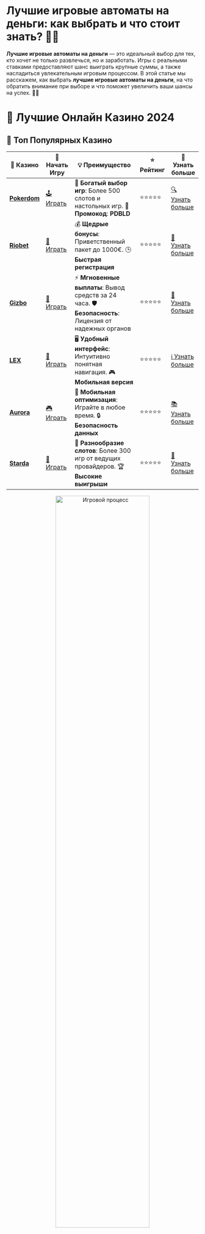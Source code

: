# **Лучшие игровые автоматы на деньги: как выбрать и что стоит знать? 🎰💸**

**Лучшие игровые автоматы на деньги** — это идеальный выбор для тех, кто хочет не только развлечься, но и заработать. Игры с реальными ставками предоставляют шанс выиграть крупные суммы, а также насладиться увлекательным игровым процессом. В этой статье мы расскажем, как выбрать **лучшие игровые автоматы на деньги**, на что обратить внимание при выборе и что поможет увеличить ваши шансы на успех. 🚀🎉

# 🎰 Лучшие Онлайн Казино 2024

## 🌟 Топ Популярных Казино

| 🎲 **Казино** | 🔗 **Начать Игру** | 💡 **Преимущество** | ⭐ **Рейтинг** | 🔗 **Узнать больше** |
|--------------|---------------------|---------------------|----------------|----------------------|
| [**Pokerdom**](https://brandplay.link/4k77v2yx) | [🕹️ Играть](https://brandplay.link/4k77v2yx) | 🎉 **Богатый выбор игр**: Более 500 слотов и настольных игр. 🎁 **Промокод**: **PDBLD** | ⭐⭐⭐⭐⭐ | [🔍 Узнать больше](https://brandplay.link/4k77v2yx) |
| [**Riobet**](https://brandplay.link/7xBLTPyj) | [🎰 Играть](https://brandplay.link/7xBLTPyj) | 💰 **Щедрые бонусы**: Приветственный пакет до 1000€. 🕒 **Быстрая регистрация** | ⭐⭐⭐⭐⭐ | [📖 Узнать больше](https://brandplay.link/7xBLTPyj) |
| [**Gizbo**](https://brandplay.link/bprXw4YV) | [🎲 Играть](https://brandplay.link/bprXw4YV) | ⚡ **Мгновенные выплаты**: Вывод средств за 24 часа. 🛡️ **Безопасность**: Лицензия от надежных органов | ⭐⭐⭐⭐⭐ | [📝 Узнать больше](https://brandplay.link/bprXw4YV) |
| [**LEX**](https://brandplay.link/zW4hdDFV) | [🤑 Играть](https://brandplay.link/zW4hdDFV) | 🖥️ **Удобный интерфейс**: Интуитивно понятная навигация. 🎮 **Мобильная версия** | ⭐⭐⭐⭐⭐ | [ℹ️ Узнать больше](https://brandplay.link/zW4hdDFV) |
| [**Aurora**](https://10trafic-stat2.com/click/668546556bcc6313411604bd/6766/13032/subaccount) | [🎮 Играть](https://10trafic-stat2.com/click/668546556bcc6313411604bd/6766/13032/subaccount) | 📱 **Мобильная оптимизация**: Играйте в любое время. 🔒 **Безопасность данных** | ⭐⭐⭐⭐⭐ | [📚 Узнать больше](https://10trafic-stat2.com/click/668546556bcc6313411604bd/6766/13032/subaccount) |
| [**Starda**](https://brandplay.link/fB7xwRFL) | [🎯 Играть](https://brandplay.link/fB7xwRFL) | 🎰 **Разнообразие слотов**: Более 300 игр от ведущих провайдеров. 🏆 **Высокие выигрыши** | ⭐⭐⭐⭐⭐ | [🔎 Узнать больше](https://brandplay.link/fB7xwRFL) |

<div align="center">
    <img src="https://i.pinimg.com/originals/87/9e/b9/879eb9354dd0699582408b68f2e253b2.gif" alt="Игровой процесс" width="70%">
</div>

## 💎 Лучшие Бонусы и Акции

| 🎲 **Казино** | 🔗 **Начать Игру** | 💡 **Преимущество** | ⭐ **Рейтинг** | 🔗 **Узнать больше** |
|--------------|---------------------|---------------------|----------------|----------------------|
| [**Kometa**](https://brandplay.link/8ZymQJV8) | [🎰 Играть](https://brandplay.link/8ZymQJV8) | 🎁 **Эксклюзивные бонусы**: Регулярные акции и промо. 🔄 **Программы лояльности** | ⭐⭐⭐⭐☆ | [🔍 Узнать больше](https://brandplay.link/8ZymQJV8) |
| [**R7**](https://brandplay.link/bMd3Yjsw) | [🕹️ Играть](https://brandplay.link/bMd3Yjsw) | 🕒 **Круглосуточная поддержка**: Всегда на связи. 💸 **Высокие лимиты** | ⭐⭐⭐⭐☆ | [📖 Узнать больше](https://brandplay.link/bMd3Yjsw) |
| [**7K**](https://brandplay.link/BvQyFShp) | [🎲 Играть](https://brandplay.link/BvQyFShp) | 🌟 **Эксклюзивные бонусы**: Только для VIP игроков. 🎉 **Сезонные акции** | ⭐⭐⭐⭐☆ | [📝 Узнать больше](https://brandplay.link/BvQyFShp) |
| [**Kent**](https://brandplay.link/Fv2WP3js) | [🤑 Играть](https://brandplay.link/Fv2WP3js) | 📈 **Высокий RTP**: Более 98%. 💼 **Профессиональная поддержка** | ⭐⭐⭐⭐☆ | [ℹ️ Узнать больше](https://brandplay.link/Fv2WP3js) |
| [**1Xslots**](https://brandplay.link/hSB1khtr) | [🎮 Играть](https://brandplay.link/hSB1khtr) | 🎉 **Множество акций**: Еженедельные бонусы и турниры. 🛡️ **Безопасность** | ⭐⭐⭐⭐☆ | [📚 Узнать больше](https://brandplay.link/hSB1khtr) |
| [**Gama**](https://brandplay.link/j6NMKsDz) | [🎯 Играть](https://brandplay.link/j6NMKsDz) | 🔍 **Интуитивный интерфейс**: Легкость использования. 🏅 **Престижные турниры** | ⭐⭐⭐⭐☆ | [🔎 Узнать больше](https://brandplay.link/j6NMKsDz) |

<div align="center">
    <img src="https://i.pinimg.com/originals/87/9e/b9/879eb9354dd0699582408b68f2e253b2.gif" alt="Игровой процесс" width="70%">
</div>

## 🚀 Быстрые Выигрыши и Поддержка

| 🎲 **Казино** | 🔗 **Начать Игру** | 💡 **Преимущество** | ⭐ **Рейтинг** | 🔗 **Узнать больше** |
|--------------|---------------------|---------------------|----------------|----------------------|
| [**Onion**](https://brandplay.link/zBGRVpQ9) | [🎰 Играть](https://brandplay.link/zBGRVpQ9) | 🤑 **Низкие ставки**: Идеально для начинающих. 🔄 **Быстрые выводы** | ⭐⭐⭐⭐☆ | [🔍 Узнать больше](https://brandplay.link/zBGRVpQ9) |
| [**Чемпион**](https://temon-gter.cfd/go/lRq?p80412p304504pcc44t17455) | [🕹️ Играть](https://temon-gter.cfd/go/lRq?p80412p304504pcc44t17455) | 🏅 **Лояльная программа**: Награды за активность. 🎁 **Ежемесячные бонусы** | ⭐⭐⭐⭐☆ | [📖 Узнать больше](https://temon-gter.cfd/go/lRq?p80412p304504pcc44t17455) |
| [**Vavada**](https://vavadapartner.pro/?promo=ea5c9275-6854-4505-94fc-95ab18221945-linkb2) | [🎲 Играть](https://vavadapartner.pro/?promo=ea5c9275-6854-4505-94fc-95ab18221945-linkb2) | 🚀 **Быстрая регистрация**: Начните играть мгновенно. 🔐 **Безопасные транзакции** | ⭐⭐⭐⭐☆ | [📝 Узнать больше](https://vavadapartner.pro/?promo=ea5c9275-6854-4505-94fc-95ab18221945-linkb2) |
| [**Friends**](https://gofriends.kim/linkb2) | [🤑 Играть](https://gofriends.kim/linkb2) | 🤝 **Социальные игры**: Играйте с друзьями. 🌐 **Мультиплатформенность** | ⭐⭐⭐⭐☆ | [ℹ️ Узнать больше](https://gofriends.kim/linkb2) |
| [**1WIN**](https://brandplay.link/smXVpBbG) | [🎮 Играть](https://brandplay.link/smXVpBbG) | 🏆 **Спортивные ставки**: Широкий выбор видов спорта. 💵 **Высокие коэффициенты** | ⭐⭐⭐⭐☆ | [📚 Узнать больше](https://brandplay.link/smXVpBbG) |
| [**Drip**](https://drp-ircp01.com/c07e6a3db) | [🎯 Играть](https://drp-ircp01.com/c07e6a3db) | 🌐 **Инновационные игры**: Новейшие игровые технологии. 🛡️ **Высокая безопасность** | ⭐⭐⭐⭐☆ | [🔎 Узнать больше](https://drp-ircp01.com/c07e6a3db) |
| [**JoyCasino**](https://rpc30.call2me.pro/?/ru/registration?apkpop=0&partner=p24970p3291217pc98f) | [🎰 Играть](https://rpc30.call2me.pro/?/ru/registration?apkpop=0&partner=p24970p3291217pc98f) | 🎁 **Приятные бонусы**: Ежедневные акции и подарки. 🕹️ **Разнообразие игр** | ⭐⭐⭐⭐☆ | [🔍 Узнать больше](https://rpc30.call2me.pro/?/ru/registration?apkpop=0&partner=p24970p3291217pc98f) |

<div align="center">
    <img src="https://i.pinimg.com/originals/87/9e/b9/879eb9354dd0699582408b68f2e253b2.gif" alt="Игровой процесс" width="70%">
</div>
---

✨ **Выбирайте лучшее казино для себя и наслаждайтесь игрой! Удачи!** ✨
![Лучшие игровые автоматы на деньги](https://i.pinimg.com/originals/a9/29/6e/a9296ea1cf6a7c20a985e593451f0323.png)

## Что такое **лучшие игровые автоматы на деньги**? 🎰

**Лучшие игровые автоматы на деньги** — это слоты, которые предлагают игрокам шанс не только развлечься, но и выиграть реальные деньги. Эти автоматы представлены в большинстве онлайн-казино и обладают рядом характеристик, которые делают их привлекательными для игроков: высокие RTP, бонусные функции, прогрессивные джекпоты и интересные темы.

### Как выбрать **лучшие игровые автоматы на деньги**? 📝

Выбор правильного игрового автомата может быть сложной задачей, так как существует огромное количество слотов с различными характеристиками. Вот несколько советов, как выбрать **лучшие игровые автоматы на деньги**:

### 1. **Рейтинг RTP (Возврат игроку)** 📊

Одним из важнейших параметров при выборе **лучших игровых автоматов на деньги** является RTP (Return to Player). Это процент от всех ставок, который автомат возвращает игрокам. Чем выше RTP, тем больше вероятность, что вы получите свой выигрыш. Обычно **лучшие игровые автоматы на деньги** имеют RTP от 95% до 98% и выше.

### 2. **Волатильность** 🔥

Волатильность определяет, как часто и какие суммы выигрышей будут выплачивать игровые автоматы. **Лучшие игровые автоматы на деньги** могут иметь разную волатильность:

- **Низкая волатильность** — выигрыши приходят часто, но суммы небольшие.
- **Высокая волатильность** — выигрыши более редки, но гораздо более крупные.

Выбирайте волатильность в зависимости от того, какой стиль игры вам нравится — стабильные небольшие выигрыши или риск ради крупных призов.

### 3. **Бонусные функции** 🎁

Наличие бонусных функций — это ещё один важный аспект, который делает автомат привлекательным. **Лучшие игровые автоматы на деньги** предлагают различные бонусные игры, фриспины, множители и другие фишки, которые могут значительно увеличить ваши шансы на успех. Игра с бонусами всегда увлекательней и более выгодна для игроков.

### 4. **Тема и графика** 🎨

Не забывайте, что выбор слота — это не только про выигрыш. **Лучшие игровые автоматы на деньги** часто имеют привлекательную графику и интересные темы, которые делают процесс игры более увлекательным. Например, это могут быть слоты на основе известных фильмов, исторических событий или мифологических персонажей.

### 5. **Прогрессивные джекпоты** 💰

Прогрессивные джекпоты — это выигрыш, который накапливается с каждой ставкой игроков. Эти джекпоты могут достигать огромных размеров, что делает их одними из самых привлекательных для игроков. **Лучшие игровые автоматы на деньги** часто предлагают прогрессивные джекпоты, которые могут изменить жизнь игрока в одно мгновение.

## Где играть в **лучшие игровые автоматы на деньги**? 🏅

Для того чтобы играть в **лучшие игровые автоматы на деньги**, необходимо выбрать надежное онлайн-казино, которое предлагает качественные игры с реальными ставками. Важно убедиться, что казино имеет лицензию и обеспечивает безопасность ваших данных и финансов.

### 1. **Лицензия казино** 📜

Перед тем как начать игру, убедитесь, что выбранное вами казино имеет действующую лицензию. Это гарантирует, что игры в казино проходят честно, а вы можете безопасно делать ставки.

### 2. **Методы оплаты** 💳

Проверьте, какие методы пополнения счета и вывода средств предлагает казино. Лучшие онлайн-казино поддерживают разнообразные способы оплаты: банковские карты, электронные кошельки, криптовалюты и другие.

### 3. **Отзывы игроков** 🗣️

Читайте отзывы других игроков, чтобы убедиться, что казино предоставляет качественные услуги и честные игры. Проверенные казино, как правило, имеют положительные отзывы и высокую репутацию среди игроков.

### 4. **Бонусы и акции** 🎉

Многие онлайн-казино предлагают бонусы и акции для новых и постоянных игроков. Это могут быть фриспины, бонусы на первый депозит или возврат средств. Использование бонусов помогает увеличить ваш банкролл и дает дополнительные шансы на выигрыш.

## Преимущества игры в **лучшие игровые автоматы на деньги** 💸

### 1. **Высокие шансы на выигрыш** 🏅

**Лучшие игровые автоматы на деньги** предлагают высокий RTP и различные бонусные функции, которые значительно увеличивают ваши шансы на победу.

### 2. **Большие выигрыши** 💰

С помощью прогрессивных джекпотов и других бонусных возможностей вы можете получить значительные выигрыши, которые могут изменить вашу жизнь.

### 3. **Разнообразие тем и функций** 🎮

**Лучшие игровые автоматы на деньги** часто предлагают разнообразие игровых тем и уникальных функций, что делает игру более увлекательной и разнообразной.

### 4. **Гибкость ставок** 💵

Вы можете настроить размер ставки в зависимости от вашего бюджета, что позволяет каждому игроку выбирать оптимальные условия для себя.

### 5. **Качество и надежность** 🔒

Играя в **лучшие игровые автоматы на деньги**, вы можете быть уверены в честности игры и безопасности ваших данных, так как качественные казино обеспечивают высокий уровень защиты.

## Советы для игры в **лучшие игровые автоматы на деньги** 🎯

Чтобы максимально эффективно играть в **лучшие игровые автоматы на деньги**, следуйте нескольким простым советам:

### 1. **Управляйте банкроллом** 💼

Определите, сколько вы готовы потратить на игру, и придерживайтесь этого лимита. Это поможет вам избежать больших потерь и даст возможность наслаждаться игрой.

### 2. **Используйте бонусы и акции** 🎁

Не забывайте про бонусы, которые предлагаются онлайн-казино. Это отличный способ увеличить свой депозит и получить дополнительные шансы на выигрыш.

### 3. **Выбирайте слоты с хорошим RTP** 📊

Для повышения шансов на успех выбирайте слоты с высоким RTP. Чем выше этот показатель, тем больше шансов на долгосрочную прибыль.

### 4. **Играйте ответственно** 🎯

Не забывайте о разумных пределах и не ставьте слишком большие суммы, если не можете позволить себе потерю. Играйте для удовольствия, а не только ради выигрыша.

## Заключение: стоит ли играть в **лучшие игровые автоматы на деньги**? 🎉

**Лучшие игровые автоматы на деньги** — это отличное развлечение, которое может принести реальные деньги. Выбирайте слоты с высоким RTP, хорошими бонусами и прогрессивными джекпотами, и не забывайте о правилах ответственной игры. Удачи и больших выигрышей! 🍀🎰
